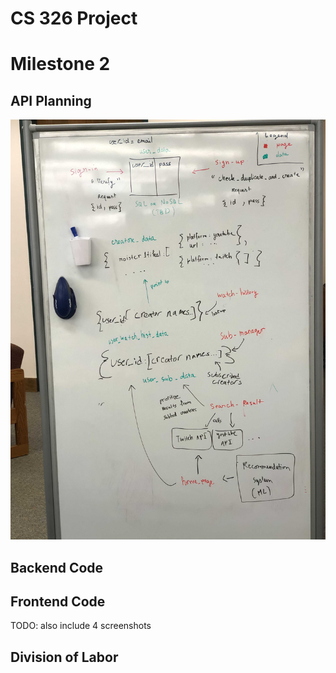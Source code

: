 # CS 326 Project
# Milestone 2

## API Planning

![api_plan](/docs/images/ApiPlan.jpg)

## Backend Code

## Frontend Code

TODO: also include 4 screenshots

## Division of Labor
